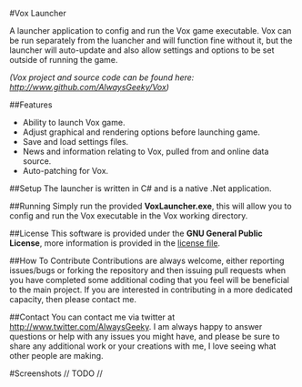 #Vox Launcher

A launcher application to config and run the Vox game executable. Vox can be run separately from the luancher and will function fine without it, but the launcher will auto-update and also allow settings and options to be set outside of running the game.

*(Vox project and source code can be found here: http://www.github.com/AlwaysGeeky/Vox)*

##Features
* Ability to launch Vox game.
* Adjust graphical and rendering options before launching game.
* Save and load settings files.
* News and information relating to Vox, pulled from and online data source.
* Auto-patching for Vox.

##Setup
The launcher is written in C# and is a native .Net application.

##Running
Simply run the provided **VoxLauncher.exe**, this will allow you to config and run the Vox executable in the Vox working directory.

##License
This software is provided under the **GNU General Public License**, more information is provided in the [license file](https://github.com/AlwaysGeeky/VoxLauncher/blob/master/LICENSE.md).

##How To Contribute
Contributions are always welcome, either reporting issues/bugs or forking the repository and then issuing pull requests when you have completed some additional coding that you feel will be beneficial to the main project. If you are interested in contributing in a more dedicated capacity, then please contact me.

##Contact
You can contact me via twitter at http://www.twitter.com/AlwaysGeeky. I am always happy to answer questions or help with any issues you might have, and please be sure to share any additional work or your creations with me, I love seeing what other people are making.

#Screenshots
// TODO //
